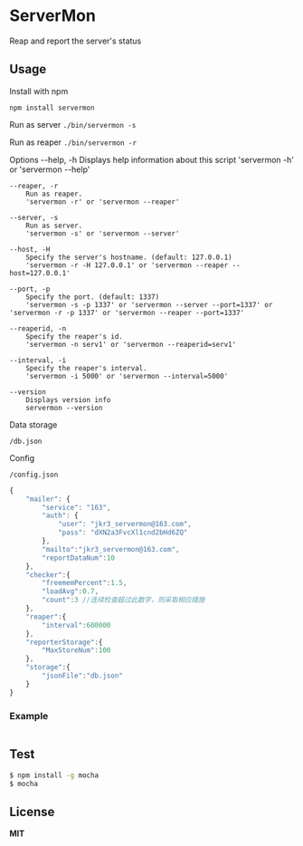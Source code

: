 # ServerMon

Reap and report the server's status



## Usage

Install with npm

    npm install servermon


Run as server    `./bin/servermon -s`


Run as reaper    `./bin/servermon -r`

Options
	--help, -h
		Displays help information about this script
		'servermon -h' or 'servermon --help'

	--reaper, -r
		Run as reaper.
		'servermon -r' or 'servermon --reaper'

	--server, -s
		Run as server.
		'servermon -s' or 'servermon --server'

	--host, -H
		Specify the server's hostname. (default: 127.0.0.1)
		'servermon -r -H 127.0.0.1' or 'servermon --reaper --host=127.0.0.1'

	--port, -p
		Specify the port. (default: 1337)
		'servermon -s -p 1337' or 'servermon --server --port=1337' or 'servermon -r -p 1337' or 'servermon --reaper --port=1337'

	--reaperid, -n
		Specify the reaper's id.
		'servermon -n serv1' or 'servermon --reaperid=serv1'

	--interval, -i
		Specify the reaper's interval.
		'servermon -i 5000' or 'servermon --interval=5000'

	--version
		Displays version info
		servermon --version


Data storage

	/db.json

Config

    /config.json

```javascript
{
	"mailer": {
		"service": "163", 
		"auth": {
			"user": "jkr3_servermon@163.com",
			"pass": "dXN2a3FvcXl1cnd2bHd6ZQ"
		},
		"mailto":"jkr3_servermon@163.com",
		"reportDataNum":10
	},
	"checker":{
		"freememPercent":1.5,
		"loadAvg":0.7,
		"count":3 //连续检查超过此数字，则采取相应措施
	},
	"reaper":{
		"interval":600000
	},
	"reporterStorage":{
		"MaxStoreNum":100
	},
	"storage":{
		"jsonFile":"db.json"
	}
}
```


### Example
```javascript


```



## Test
```bash
$ npm install -g mocha
$ mocha
```

## License

**MIT**
